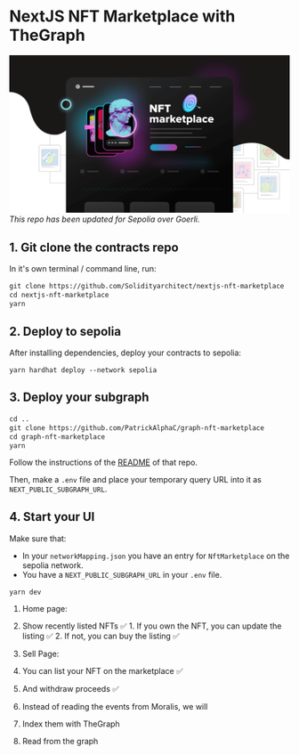 # NextJS NFT Marketplace with TheGraph

![Alt text](image.png)
*This repo has been updated for Sepolia over Goerli.*

## 1. Git clone the contracts repo

In it's own terminal / command line, run: 

```
git clone https://github.com/Solidityarchitect/nextjs-nft-marketplace
cd nextjs-nft-marketplace
yarn
```

## 2. Deploy to sepolia 

After installing dependencies, deploy your contracts to sepolia:

```
yarn hardhat deploy --network sepolia
```

## 3. Deploy your subgraph

```
cd ..
git clone https://github.com/PatrickAlphaC/graph-nft-marketplace
cd graph-nft-marketplace
yarn
```

Follow the instructions of the [README](https://github.com/PatrickAlphaC/graph-nft-marketplace-fcc/blob/main/README.md) of that repo. 

Then, make a `.env` file and place your temporary query URL into it as `NEXT_PUBLIC_SUBGRAPH_URL`.


## 4. Start your UI

Make sure that:
- In your `networkMapping.json` you have an entry for `NftMarketplace` on the sepolia network. 
- You have a `NEXT_PUBLIC_SUBGRAPH_URL` in your `.env` file. 

```
yarn dev
```

1. Home page:
  1. Show recently listed NFTs ✅
    1. If you own the NFT, you can update the listing ✅
    2. If not, you can buy the listing ✅

2. Sell Page:
  1. You can list your NFT on the marketplace ✅
  2. And withdraw proceeds ✅

3. Instead of reading the events from Moralis, we will
  1. Index them with TheGraph 
  2. Read from the graph